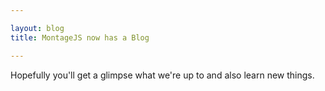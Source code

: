 ```yaml
---

layout: blog
title: MontageJS now has a Blog

---
```


Hopefully you'll get a glimpse what we're up to and also learn new things.